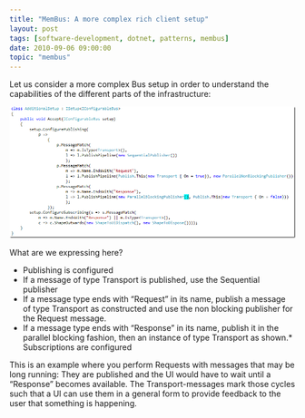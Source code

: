 ```yaml
---
title: "MemBus: A more complex rich client setup"
layout: post
tags: [software-development, dotnet, patterns, membus]
date: 2010-09-06 09:00:00
topic: "membus"
---
```


Let us consider a more complex Bus setup in order to understand the capabilities of the different parts of the infrastructure:

![image](/assets/image_7337b070-7353-4041-bb93-87aca8327ca8.png "image") 

What are we expressing here?

*   Publishing is configured
*   If a message of type Transport is published, use the Sequential publisher
*   If a message type ends with “Request” in its name, publish a message of type Transport as constructed and use the non blocking publisher for the Request message.
*   If a message type ends with “Response” in its name, publish it in the parallel blocking fashion, then an instance of type Transport as shown.*   Subscriptions are configured 

This is an example where you perform Requests with messages that may be long running: They are published and the UI would have to wait until a “Response” becomes available. The Transport-messages mark those cycles such that a UI can use them in a general form to provide feedback to the user that something is happening.